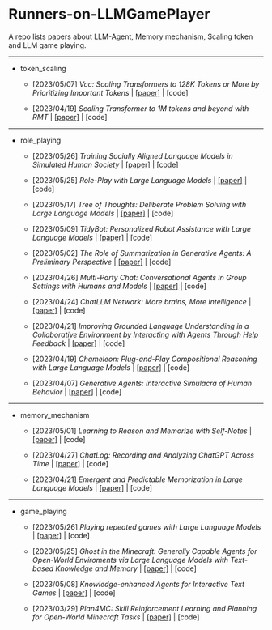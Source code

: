 # Runners-on-LLMGamePlayer
A repo lists papers about LLM-Agent, Memory mechanism, Scaling token and LLM game playing.

---

- token_scaling
	- [2023/05/07] *Vcc: Scaling Transformers to 128K Tokens or More by Prioritizing Important Tokens* | [[paper]](https://arxiv.org/abs/2305.04241) | [code]

	- [2023/04/19] *Scaling Transformer to 1M tokens and beyond with RMT* | [[paper]](https://arxiv.org/abs/2304.11062) | [code]

---
- role_playing
	- [2023/05/26] *Training Socially Aligned Language Models in Simulated Human Society* | [[paper]](https://arxiv.org/abs/2305.16960) | [code]

	- [2023/05/25] *Role-Play with Large Language Models* | [[paper]](https://arxiv.org/abs/2305.16367) | [code]

	- [2023/05/17] *Tree of Thoughts: Deliberate Problem Solving with Large Language Models* | [[paper]](https://arxiv.org/abs/2305.10601) | [code]

	- [2023/05/09] *TidyBot: Personalized Robot Assistance with Large Language Models* | [[paper]](https://arxiv.org/abs/2305.05658) | [code]

	- [2023/05/02] *The Role of Summarization in Generative Agents: A Preliminary Perspective* | [[paper]](https://arxiv.org/abs/2305.01253) | [code]

	- [2023/04/26] *Multi-Party Chat: Conversational Agents in Group Settings with Humans and Models* | [[paper]](https://arxiv.org/abs/2304.13835) | [code]

	- [2023/04/24] *ChatLLM Network: More brains, More intelligence* | [[paper]](https://arxiv.org/abs/2304.12998) | [code]

	- [2023/04/21] *Improving Grounded Language Understanding in a Collaborative Environment by Interacting with Agents Through Help Feedback* | [[paper]](https://arxiv.org/abs/2304.10750) | [code]

	- [2023/04/19] *Chameleon: Plug-and-Play Compositional Reasoning with Large Language Models* | [[paper]](https://arxiv.org/abs/2304.09842) | [code]

	- [2023/04/07] *Generative Agents: Interactive Simulacra of Human Behavior* | [[paper]](https://arxiv.org/abs/2304.03442) | [code]

---
- memory_mechanism
	- [2023/05/01] *Learning to Reason and Memorize with Self-Notes* | [[paper]](https://arxiv.org/abs/2305.00833) | [code]

	- [2023/04/27] *ChatLog: Recording and Analyzing ChatGPT Across Time* | [[paper]](https://arxiv.org/abs/2304.14106) | [code]

	- [2023/04/21] *Emergent and Predictable Memorization in Large Language Models* | [[paper]](https://arxiv.org/abs/2304.11158) | [code]

---
- game_playing
	- [2023/05/26] *Playing repeated games with Large Language Models* | [[paper]](https://arxiv.org/abs/2305.16867) | [code]

	- [2023/05/25] *Ghost in the Minecraft: Generally Capable Agents for Open-World Enviroments via Large Language Models with Text-based Knowledge and Memory* | [[paper]](https://arxiv.org/abs/2305.17144) | [code]

	- [2023/05/08] *Knowledge-enhanced Agents for Interactive Text Games* | [[paper]](https://arxiv.org/abs/2305.05091) | [code]

	- [2023/03/29] *Plan4MC: Skill Reinforcement Learning and Planning for Open-World Minecraft Tasks* | [[paper]](https://arxiv.org/abs/2303.16563) | [code]
